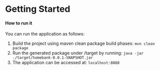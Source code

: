 # Getting Started

#### How to  run it
You can run the application as follows:

1. Build the project using maven clean package build phases:
``mvn clean package``
2. Run the generated package under /target by running:
``java -jar ./target/homebank-0.0.1-SNAPSHOT.jar``
3. The application can be accessed at:
``localhost:8080`` 